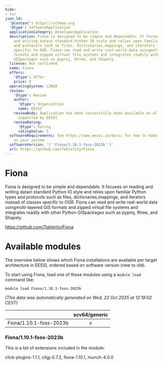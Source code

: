 ```yaml
---
hide:
- toc
json_ld:
  '@context': https://schema.org
  '@type': SoftwareApplication
  applicationCategory: DeveloperApplication
  description: Fiona is designed to be simple and dependable. It focuses on reading
    and writing datain standard Python IO style and relies upon familiar Python types
    and protocols such as files, dictionaries,mappings, and iterators instead of classes
    specific to OGR. Fiona can read and write real-world data usingmulti-layered GIS
    formats and zipped virtual file systems and integrates readily with other Python
    GISpackages such as pyproj, Rtree, and Shapely.
  license: Not confirmed
  name: Fiona
  offers:
    '@type': Offer
    price: 0
  operatingSystem: LINUX
  review:
    '@type': Review
    author:
      '@type': Organization
      name: EESSI
    reviewBody: Application has been successfully made available on all architectures
      supported by EESSI
    reviewRating:
      '@type': Rating
      ratingValue: 5
  softwareRequirements: See https://www.eessi.io/docs/ for how to make EESSI available
    on your system
  softwareVersion: '[''Fiona/1.10.1-foss-2023b'']'
  url: https://github.com/Toblerity/Fiona
---
```


Fiona
=====


Fiona is designed to be simple and dependable. It focuses on reading and writing datain standard Python IO style and relies upon familiar Python types and protocols such as files, dictionaries,mappings, and iterators instead of classes specific to OGR. Fiona can read and write real-world data usingmulti-layered GIS formats and zipped virtual file systems and integrates readily with other Python GISpackages such as pyproj, Rtree, and Shapely.

https://github.com/Toblerity/Fiona
# Available modules


The overview below shows which Fiona installations are available per target architecture in EESSI, ordered based on software version (new to old).

To start using Fiona, load one of these modules using a `module load` command like:

```shell
module load Fiona/1.10.1-foss-2023b
```

*(This data was automatically generated on Wed, 22 Oct 2025 at 12:19:02 CEST)*

| |scv64/generic|
| :---: | :---: |
|Fiona/1.10.1-foss-2023b|x|


### Fiona/1.10.1-foss-2023b

This is a list of extensions included in the module:

click-plugins-1.1.1, cligj-0.7.2, fiona-1.10.1, munch-4.0.0